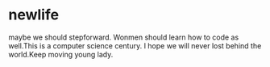 # newlife
maybe we should stepforward.
Wonmen should learn how to code as well.This is a computer science century.
I hope we will never lost behind the world.Keep moving young lady. 
